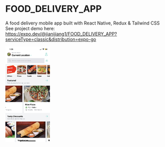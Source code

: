 # FOOD_DELIVERY_APP
A food delivery mobile app built with React Native, Redux &amp; Tailwind CSS <br/>
See project demo here: https://expo.dev/@jianijiang1/FOOD_DELIVERY_APP?serviceType=classic&distribution=expo-go <br/>

<img src="/assets/home.JPG" alt="Alt text" title="Optional title" style="height: 300px">

